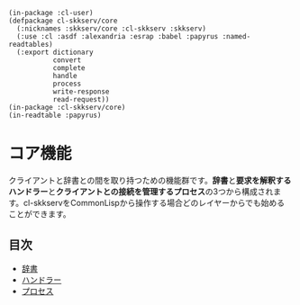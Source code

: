     (in-package :cl-user)
    (defpackage cl-skkserv/core
      (:nicknames :skkserv/core :cl-skkserv :skkserv)
      (:use :cl :asdf :alexandria :esrap :babel :papyrus :named-readtables)
      (:export dictionary
               convert
               complete
               handle
               process
               write-response
               read-request))
    (in-package :cl-skkserv/core)
    (in-readtable :papyrus)

# コア機能

<!--
Copyright (C) 2017 TANIGUCHI Masaya

This program is free software; you can redistribute it and/or modify
it under the terms of the GNU General Public License as published by
the Free Software Foundation; either version 3 of the License, or
(at your option) any later version.

This program is distributed in the hope that it will be useful,
but WITHOUT ANY WARRANTY; without even the implied warranty of
MERCHANTABILITY or FITNESS FOR A PARTICULAR PURPOSE.  See the
GNU General Public License for more details.

You should have received a copy of the GNU General Public License
along with this program; if not, write to the Free Software Foundation,
Inc., 51 Franklin Street, Fifth Floor, Boston, MA 02110-1301  USA
-->

クライアントと辞書との間を取り持つための機能群です。**辞書**と**要求を解釈するハンドラー**と**クライアントとの接続を管理するプロセス**の3つから構成されます。cl-skkservをCommonLispから操作する場合どのレイヤーからでも始めることができます。

## 目次

- [辞書](/cl-skkserv/index.html?source=core/dictionary.md)
- [ハンドラー](/cl-skkserv/index.html?source=core/handler.md)
- [プロセス](/cl-skkserv/index.html?source=core/process.md)




